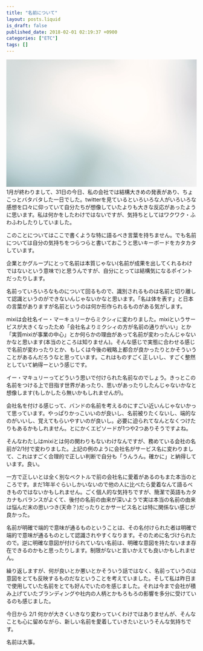 ```yaml
---
title: "名前について"
layout: posts.liquid
is_draft: false
published_date: 2018-02-01 02:19:37 +0900
categories: ["ETC"]
tags: []
---
```


 ![](/public/images/2019/01/0a644-123y5sr9JrXDX4u3FU4lGTA.jpeg)1月が終わりまして、31日の今日、私の会社では結構大きめの発表があり、ちょこっとバタバタした一日でした。twitterを見ているといろいろな人がいろいろな感想を口々に仰っていて自分たちが想像していたよりも大きな反応があったように思います。私は何かをしたわけではないですが、気持ちとしてはワクワク・ふわふわしたりしていました。

このことについてはここで書くような特に語るべき言葉を持ちません。でも名前については自分の気持ちをつらつらと書いておこうと思いキーボードをカタカタしています。

企業とかグループにとって名前は本質じゃない(名前が成果を出してくれるわけではないという意味で)と思うんですが、自分にとっては結構気になるポイントだったりします。

名前っていろいろなものについて回るもので、識別されるものは名前と切り離して認識というのができないんじゃないかなと思います。「名は体を表す」と日本の言葉がありますが名前というのは何か形作られるものがある気がします。

mixiは会社名イー・マーキュリーからミクシィに変わりました。mixiというサービスが大きくなったため「会社名よりミクシィの方が名前の通りがいい」とか「実質mixiが事業の中心」とか何らかの理由があって名前が変わったんじゃないかなと思います(本当のところは知りません)。そんな感じで実態に合わせる感じで名前が変わったりとか、もしくは今後の戦略上都合が良かったりとかそういうことがあるんだろうなと思っています。これはものすごく正しいし、すごく整然としていて納得ーという感じです。

イー・マキュリーってどういう思いで付けられた名前なのでしょう。きっとこの名前をつける上で目指す世界があったり、思いがあったりしたんじゃないかなと想像します(もしかしたら無いかもしれませんが)。

会社名を付ける感じって、バンドの名前を考えるのにすごい近いんじゃないかって思っています。やっぱりかっこいいのが良いし、名前被りたくないし、端的なのがいいし、覚えてもらいやすいのが良いし。必要に迫られてなんとなくつけたりもあるかもしれません。とにかくエピソードが1つや2つありそうですよね。

そんなわたしはmixiとは何の関わりもないわけなんですが、務めている会社の名前が2/1付で変わりました。上記の例のように会社名がサービス名に変わりまして、これはすごく合理的で正しい判断で自分も「うんうん。確かに」と納得しています。良い。

一方で正しいとは全く別なベクトルで前の会社名に愛着があるのもまた本当のところです。まだ1年半ぐらいしかいないので他の人に比べたら愛着なんて語るべきものではないかもしれません。ごく個人的な気持ちですが、簡潔で英語もカタカナもバランスがよくて、後付の名前の由来が深いようで実は本当の名前の由来は悩んだ末の思いつき(天命？)だったりとかサービス名とは特に関係ない感じが良かった。

名前が明確で端的で意味が通るものということは、その名付けられた者は明確で端的で意味が通るものとして認識されやすくなります。そのために名づけられたので。逆に明確な意図が付けられていない名前は、明確な意図を持たないまま存在できるのかもと思ったりします。制限がないと言いかえても良いかもしれません。

繰り返しますが、何が良いとか悪いとかそういう話ではなく、名前っていうのは意図をとても反映するものだなということを考えていました。そして私は昨日まで使用していた名前をとても好んでいたのを感じました。それは今まで会社が積み上げていたブランディングや社内の人柄とかもろもろの影響を多分に受けているのも感じました。

今日から 2/1 何かが大きくいきなり変わっていくわけではありませんが、そんなことも心に留めながら、新しい名前を愛着していきたいというそんな気持ちです。

名前は大事。


